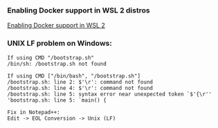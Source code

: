 ### Enabling Docker support in WSL 2 distros
[Enabling Docker support in WSL 2](https://docs.docker.com/desktop/windows/wsl/)
	
### UNIX LF problem on Windows:
	If using CMD "/bootstrap.sh" 
	/bin/sh: /bootstrap.sh not found
	
	If using CMD ["/bin/bash", "/bootstrap.sh"]
	/bootstrap.sh: line 2: $'\r': command not found
	/bootstrap.sh: line 4: $'\r': command not found
	/bootstrap.sh: line 5: syntax error near unexpected token `$'{\r''
	'bootstrap.sh: line 5: `main() {
	
	Fix in Notepad++:
	Edit -> EOL Conversion -> Unix (LF)
	
	
